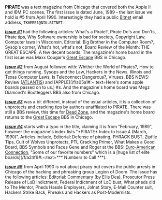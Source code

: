 **PIRATE** was a text magazine from Chicago that covered both the Apple II and IBM PC scenes. The first issue is dated June, 1989 - the last issue we hold is #5 from April 1990. Interestingly they had a public [Bitnet](https://en.wikipedia.org/wiki/BITNET) email address, `TK0EEE1@NIU.BITNET`.

***[Issue #1](/f/b124152)*** had the following articles: What's a Pirate?, Pirate Do's and Don'ts, Pirate tips, Why Software ownership is bad for society, Copyright Law, Computer laws in Wisconsin, Editorial: Big Brother in the Computer Room?, Sysop's corner, What's hot, what's not, Board Review of the Month: THE GREAT ESCAPE, A few decent boards. The magazine's home board in the first issue was Maxx Cougar's [Great Escape](https://demozoo.org/bbs/7562/) BBS in Chicago.

***[Issue #2](/f/b42de32)*** from August followed with: Whither the World of Pirates?, How to get things running, Sysops and the Law, Hackers in the News, Illinois and Texas Computer Laws, Is Teleconnect Dangerous?, Viruses, BBS NEWS: Review ([ATLANTIS](https://demozoo.org/bbs/6739/)) and [APPLE](/f/a05a1#:~:text=Here\'s some apple boards passed on to us.) #s. And the magazine's home board was Megz Diamond's Bootleggers BBS also from Chicago.

***[Issue #3](/f/a151d)*** was a bit different, instead of the usual articles, it is a collection of unprotects and cracking tips by authors unaffilated to PIRATE. There was still a BBS review, this time for [Dead Zone](https://demozoo.org/bbs/11612/), and the magazine's home board returns to the [Great Escape](https://demozoo.org/bbs/7562/) BBS in Chicago.

***[Issue #4](/f/a24f9)*** starts with a typo in the title, claiming it is from "February, 1989", however the magazine's index lists "\*PIRATE\* Index to Issue 4  (March, 1990)". Articles include, Editorial: Defense of pirating, PHRACK BUST, Zipfile Tips, Cult of Wolves Unprotects, PTL Cracking Primer, What Makes a Good Board, BBS Symbols and Faces  Gene and Roger at the BBS: [Euro-American Connection](https://demozoo.org/bbs/8913/), "Some of our favorite numbers" which is a [huge list of elite boards](/f/a24f9#:~:text=***  Numbers to Call                            ***).

***[Issue #5](/f/a3455)*** from April 1990 is not about piracy but covers the public arrests in Chicago of the hacking and phreaking group Legion of Doom. The issue has the following articles: Editorial: Commentary (by Ellis Dea), Proscutor Press Release of LoD indictment, Federal Indictment of LoD bust, What pheds did to The Mentor, Pheds Hassle Employers, Jolnet Story, E-Mail Counter suit, Hackers Strike Back, Phreaks and Hackers as Post-Modernists.